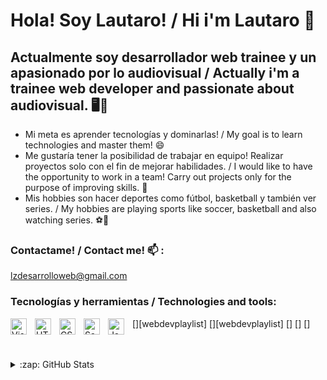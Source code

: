 # Hola! Soy Lautaro! / Hi i'm Lautaro 👋 

## Actualmente soy desarrollador web trainee y un apasionado por lo audiovisual / Actually i'm a trainee web developer and passionate about audiovisual. 🖥️🎥

- Mi meta es aprender tecnologías y dominarlas! / My goal is to learn technologies and master them! 😄
- Me gustaría tener la posibilidad de trabajar en equipo! Realizar proyectos solo con el fin de mejorar habilidades. / I would like to have the opportunity to work in a team! Carry out projects only for the purpose of improving skills. 💪
- Mis hobbies son hacer deportes como fútbol, basketball y también ver series. / My hobbies are playing sports like soccer, basketball and also watching series. ⚽🏀

### Contactame! / Contact me! 📫 :

lzdesarrolloweb@gmail.com

### Tecnologías y herramientas / Technologies and tools:

[<img align="left" alt="Visual Studio Code" width="26px" src="https://cdn.jsdelivr.net/gh/devicons/devicon/icons/vscode/vscode-original.svg" style="padding-right:10px;" />][webdevplaylist]
[<img align="left" alt="HTML5" width="26px" src="https://cdn.jsdelivr.net/gh/devicons/devicon/icons/html5/html5-original.svg" style="padding-right:10px;" />][webdevplaylist]
[<img align="left" alt="CSS3" width="26px" src="https://cdn.jsdelivr.net/gh/devicons/devicon/icons/css3/css3-original.svg" style="padding-right:10px;" />]
[<img align="left" alt="Sass" width="26px" src="https://cdn.jsdelivr.net/gh/devicons/devicon/icons/sass/sass-original.svg" style="padding-right:10px;" />]
[<img align="left" alt="JavaScript" width="26px" src="https://cdn.jsdelivr.net/gh/devicons/devicon/icons/javascript/javascript-original.svg" style="padding-right:10px;" />]

<br />
<br />




<details>
  <summary>:zap: GitHub Stats</summary>

  <img align="left" alt="codeSTACKr's GitHub Stats" src="https://github-readme-stats.vercel.app/api?username=codeSTACKr&show_icons=true&hide_border=false&title_color=ff652f&icon_color=FFE400&bg_color=09131B&text_color=ffffff&border_color=0c1a25" />

</details>

